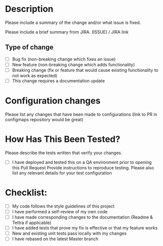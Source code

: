 # Description

Please include a summary of the change and/or what issue is fixed. 

Please include a brief summary from JIRA. (ISSUE) / JIRA link

## Type of change

- [ ] Bug fix (non-breaking change which fixes an issue)
- [ ] New feature (non-breaking change which adds functionality)
- [ ] Breaking change (fix or feature that would cause existing functionality to not work as expected)
- [ ] This change requires a documentation update

# Configuration changes  

Please list any changes that have been made to configurations (link to PR in configmaps repository would be great)


# How Has This Been Tested?

Please describe the tests written that verify your changes. 

- [ ] I have deployed and tested this on a QA environment prior to opening this Pull Request
Provide instructions to reproduce testing. Please also list any relevant details for your test configuration


# Checklist:

- [ ] My code follows the style guidelines of this project
- [ ] I have performed a self-review of my own code
- [ ] I have made corresponding changes to the documentation (Readme & Tettra if applicable)
- [ ] I have added tests that prove my fix is effective or that my feature works
- [ ] New and existing unit tests pass locally with my changes
- [ ] I have rebased on the latest Master branch
